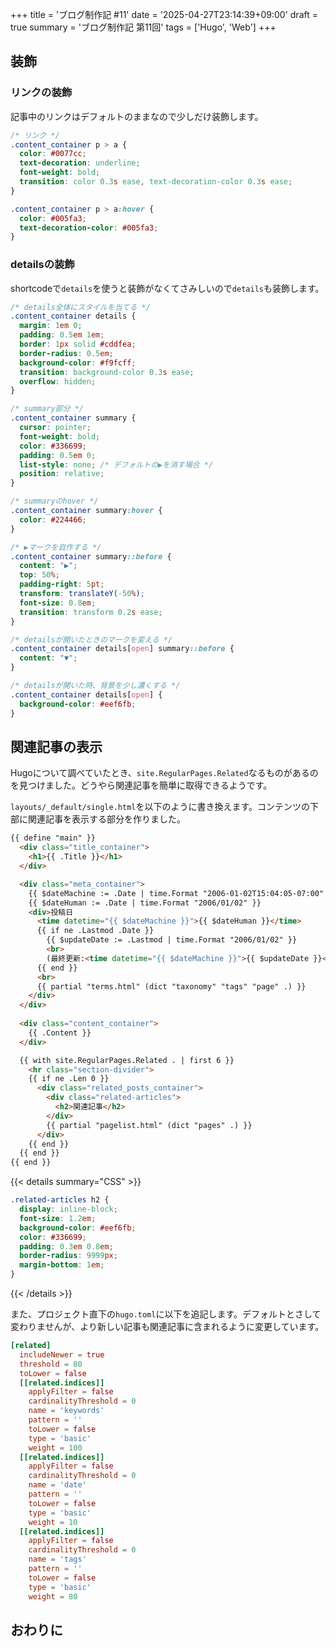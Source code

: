 +++
title = 'ブログ制作記 #11'
date = '2025-04-27T23:14:39+09:00'
draft = true
summary = 'ブログ制作記 第11回'
tags = ['Hugo', 'Web']
+++

## 装飾
### リンクの装飾
記事中のリンクはデフォルトのままなので少しだけ装飾します。

```css {name="assets/css/main.css"}
/* リンク */
.content_container p > a {
  color: #0077cc;
  text-decoration: underline;
  font-weight: bold;
  transition: color 0.3s ease, text-decoration-color 0.3s ease;
}

.content_container p > a:hover {
  color: #005fa3;
  text-decoration-color: #005fa3;
}
```

### detailsの装飾
shortcodeで`details`を使うと装飾がなくてさみしいので`details`も装飾します。

```css {name="assets/css/main.css"}
/* details全体にスタイルを当てる */
.content_container details {
  margin: 1em 0;
  padding: 0.5em 1em;
  border: 1px solid #cddfea;
  border-radius: 0.5em;
  background-color: #f9fcff;
  transition: background-color 0.3s ease;
  overflow: hidden;
}

/* summary部分 */
.content_container summary {
  cursor: pointer;
  font-weight: bold;
  color: #336699;
  padding: 0.5em 0;
  list-style: none; /* デフォルトの▶を消す場合 */
  position: relative;
}

/* summaryのhover */
.content_container summary:hover {
  color: #224466;
}

/* ▶マークを自作する */
.content_container summary::before {
  content: "▶";
  top: 50%;
  padding-right: 5pt;
  transform: translateY(-50%);
  font-size: 0.8em;
  transition: transform 0.2s ease;
}

/* detailsが開いたときのマークを変える */
.content_container details[open] summary::before {
  content: "▼";
}

/* detailsが開いた時、背景を少し濃くする */
.content_container details[open] {
  background-color: #eef6fb;
}
```

## 関連記事の表示
Hugoについて調べていたとき、`site.RegularPages.Related`なるものがあるのを見つけました。どうやら関連記事を簡単に取得できるようです。

`layouts/_default/single.html`を以下のように書き換えます。コンテンツの下部に関連記事を表示する部分を作りました。

```html {name="layouts/_default/single.html"}
{{ define "main" }}
  <div class="title_container">
    <h1>{{ .Title }}</h1>
  </div>

  <div class="meta_container">
    {{ $dateMachine := .Date | time.Format "2006-01-02T15:04:05-07:00" }}
    {{ $dateHuman := .Date | time.Format "2006/01/02" }}
    <div>投稿日
      <time datetime="{{ $dateMachine }}">{{ $dateHuman }}</time>
      {{ if ne .Lastmod .Date }}
        {{ $updateDate := .Lastmod | time.Format "2006/01/02" }}
        <br>
        (最終更新:<time datetime="{{ $dateMachine }}">{{ $updateDate }}</time>)
      {{ end }}
      <br>
      {{ partial "terms.html" (dict "taxonomy" "tags" "page" .) }}
    </div>
  </div>
  
  <div class="content_container">
    {{ .Content }}
  </div>

  {{ with site.RegularPages.Related . | first 6 }}
    <hr class="section-divider">
    {{ if ne .Len 0 }}
      <div class="related_posts_container">
        <div class="related-articles">
          <h2>関連記事</h2>
        </div>
        {{ partial "pagelist.html" (dict "pages" .) }}
      </div>
    {{ end }}
  {{ end }}
{{ end }}
```

{{< details summary="CSS" >}}
```css {name="assets/css/main.css"}
.related-articles h2 {
  display: inline-block;
  font-size: 1.2em;
  background-color: #eef6fb;
  color: #336699;
  padding: 0.3em 0.8em;
  border-radius: 9999px;
  margin-bottom: 1em;
}
```
{{< /details >}}

また、プロジェクト直下の`hugo.toml`に以下を追記します。デフォルトとさして変わりませんが、より新しい記事も関連記事に含まれるように変更しています。

```toml {name="hugo.toml"}
[related]
  includeNewer = true
  threshold = 80
  toLower = false
  [[related.indices]]
    applyFilter = false
    cardinalityThreshold = 0
    name = 'keywords'
    pattern = ''
    toLower = false
    type = 'basic'
    weight = 100
  [[related.indices]]
    applyFilter = false
    cardinalityThreshold = 0
    name = 'date'
    pattern = ''
    toLower = false
    type = 'basic'
    weight = 10
  [[related.indices]]
    applyFilter = false
    cardinalityThreshold = 0
    name = 'tags'
    pattern = ''
    toLower = false
    type = 'basic'
    weight = 80
```

## おわりに

